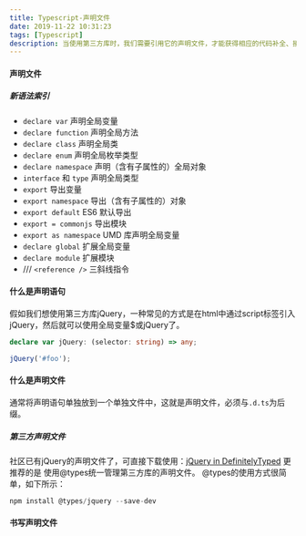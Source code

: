 ```yaml
---
title: Typescript-声明文件
date: 2019-11-22 10:31:23
tags: [Typescript]
description: 当使用第三方库时，我们需要引用它的声明文件，才能获得相应的代码补全、接口提示等功能。
---
```


#### 声明文件


##### 新语法索引
* `declare var` 声明全局变量
* `declare function` 声明全局方法
* `declare class` 声明全局类
* `declare enum` 声明全局枚举类型
* `declare namespace` 声明（含有子属性的）全局对象
* `interface` 和 `type` 声明全局类型
* `export` 导出变量
* `export namespace` 导出（含有子属性的）对象
* `export default` ES6 默认导出
* `export = commonjs` 导出模块
* `export as namespace` UMD 库声明全局变量
* `declare global` 扩展全局变量
* `declare module` 扩展模块
* /// `<reference />` 三斜线指令

#### 什么是声明语句
假如我们想使用第三方库jQuery，一种常见的方式是在html中通过script标签引入jQuery，然后就可以使用全局变量$或jQuery了。

```typescript
declare var jQuery: (selector: string) => any;

jQuery('#foo');
```
#### 什么是声明文件

通常将声明语句单独放到一个单独文件中，这就是声明文件，必须与`.d.ts`为后缀。
##### 第三方声明文件

社区已有jQuery的声明文件了，可直接下载使用：[jQuery in DefinitelyTyped](https://github.com/DefinitelyTyped/DefinitelyTyped/blob/master/types/jquery/index.d.ts)
更推荐的是 使用@types统一管理第三方库的声明文件。
@types的使用方式很简单，如下所示：
```typescript
npm install @types/jquery --save-dev
```

#### 书写声明文件

